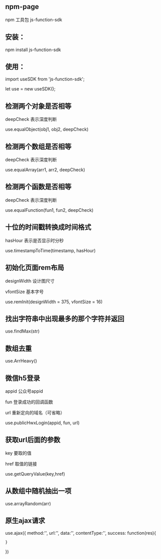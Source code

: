 ## npm-page
npm 工具包 js-function-sdk

## 安装：
npm install js-function-sdk


## 使用：
import useSDK from 'js-function-sdk';

let use = new useSDK();


## 检测两个对象是否相等
deepCheck  表示深度判断

use.equalObject(obj1, obj2, deepCheck)


## 检测两个数组是否相等
deepCheck  表示深度判断

use.equalArray(arr1, arr2, deepCheck)


## 检测两个函数是否相等
deepCheck  表示深度判断

use.equalFunction(fun1, fun2, deepCheck)


## 十位的时间戳转换成时间格式
hasHour 表示是否显示时分秒

use.timestampToTime(timestamp, hasHour)


## 初始化页面rem布局
designWidth   设计图尺寸

vfontSize     基本字号

use.remInit(designWidth = 375, vfontSize = 16)


## 找出字符串中出现最多的那个字符并返回
use.findMax(str)


## 数组去重
use.ArrHeavy()


## 微信h5登录
appid       公众号appid

fun         登录成功的回调函数

url         重新定向的域名（可省略）

use.publicHwxLogin(appid, fun, url)



## 获取url后面的参数
key         要取的值

href        取值的链接

use.getQueryValue(key,href)


## 从数组中随机抽出一项
use.arrayRandom(arr)


## 原生ajax请求
use.ajax({
    method:'',
    url:'',
    data:'',
    contentType:'',
    success: function(res){
        
    }
})